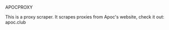 APOCPROXY

This is a proxy scraper. It scrapes proxies from Apoc's website, check it out: apoc.club

